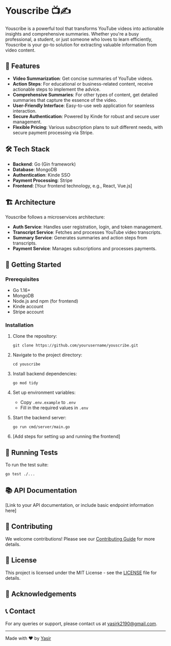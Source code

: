 # Youscribe 📺✍️

<!-- <p align="center">
  <img src="assets/youscribe-logo.png" alt="Youscribe Logo" width="200"/>
</p> -->

Youscribe is a powerful tool that transforms YouTube videos into actionable insights and comprehensive summaries. Whether you're a busy professional, a student, or just someone who loves to learn efficiently, Youscribe is your go-to solution for extracting valuable information from video content.

## 🚀 Features

- **Video Summarization**: Get concise summaries of YouTube videos.
- **Action Steps**: For educational or business-related content, receive actionable steps to implement the advice.
- **Comprehensive Summaries**: For other types of content, get detailed summaries that capture the essence of the video.
- **User-Friendly Interface**: Easy-to-use web application for seamless interaction.
- **Secure Authentication**: Powered by Kinde for robust and secure user management.
- **Flexible Pricing**: Various subscription plans to suit different needs, with secure payment processing via Stripe.

## 🛠️ Tech Stack

- **Backend**: Go (Gin framework)
- **Database**: MongoDB
- **Authentication**: Kinde SSO
- **Payment Processing**: Stripe
- **Frontend**: [Your frontend technology, e.g., React, Vue.js]

## 🏗️ Architecture

Youscribe follows a microservices architecture:

- **Auth Service**: Handles user registration, login, and token management.
- **Transcript Service**: Fetches and processes YouTube video transcripts.
- **Summary Service**: Generates summaries and action steps from transcripts.
- **Payment Service**: Manages subscriptions and processes payments.

## 🚦 Getting Started

### Prerequisites

- Go 1.16+
- MongoDB
- Node.js and npm (for frontend)
- Kinde account
- Stripe account

### Installation

1. Clone the repository:
   ```
   git clone https://github.com/yourusername/youscribe.git
   ```

2. Navigate to the project directory:
   ```
   cd youscribe
   ```

3. Install backend dependencies:
   ```
   go mod tidy
   ```

4. Set up environment variables:
   - Copy `.env.example` to `.env`
   - Fill in the required values in `.env`

5. Start the backend server:
   ```
   go run cmd/server/main.go
   ```

6. [Add steps for setting up and running the frontend]

## 🧪 Running Tests

To run the test suite:

```
go test ./...
```

## 📚 API Documentation

[Link to your API documentation, or include basic endpoint information here]

## 🤝 Contributing

We welcome contributions! Please see our [Contributing Guide](CONTRIBUTING.md) for more details.

## 📄 License

This project is licensed under the MIT License - see the [LICENSE](LICENSE) file for details.

## 👏 Acknowledgements


## 📞 Contact

For any queries or support, please contact us at [yasirk2190@gmail.com](mailto:yasirk2190@gmail.com).

---

Made with ❤️ by [Yasir](https://www.linkedin.com/in/yasir-khan-64547465/)